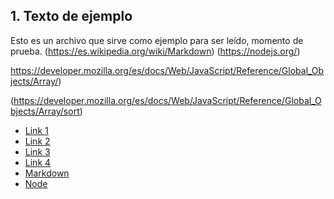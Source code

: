 ## 1. Texto de ejemplo
Esto es un archivo que sirve como ejemplo para ser leído, momento de prueba.
(https://es.wikipedia.org/wiki/Markdown) 
(https://nodejs.org/)


https://developer.mozilla.org/es/docs/Web/JavaScript/Reference/Global_Objects/Array/)

(https://developer.mozilla.org/es/docs/Web/JavaScript/Reference/Global_Objects/Array/sort)
  * [Link 1](https://developer.mozilla.org/es/docs/Web/JavaScript/Reference/Global_Objects/Array/forEach)
  * [Link 2](https://developer.mozilla.org/es/docs/Web/JavaScript/Reference/Global_Objects/Array/map)
  * [Link 3](https://developer.mozilla.org/es/docs/Web/JavaScript/Reference/Global_Objects/Array/filter)
  * [Link 4](https://developer.mozilla.org/es/docs/Web/JavaScript/Reference/Global_Objects/Array/Reduce)
  * [Markdown](https://es.wikipedia.org/wiki/Markdown) 
  * [Node](https://nodejs.org/)

</p></details>